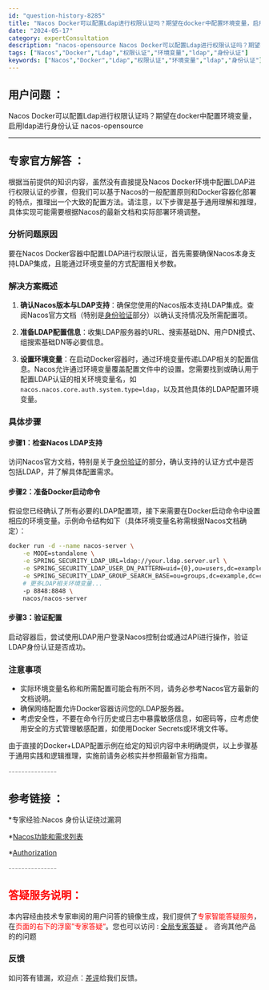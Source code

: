 ```yaml
---
id: "question-history-8285"
title: "Nacos Docker可以配置Ldap进行权限认证吗？期望在docker中配置环境变量，启用ldap进行身份认证 nacos-opensource"
date: "2024-05-17"
category: expertConsultation
description: "nacos-opensource Nacos Docker可以配置Ldap进行权限认证吗？期望在docker中配置环境变量，启用ldap进行身份认证"
tags: ["Nacos","Docker","Ldap","权限认证","环境变量","ldap","身份认证"]
keywords: ["Nacos","Docker","Ldap","权限认证","环境变量","ldap","身份认证"]
---
```


## 用户问题 ： 
 Nacos Docker可以配置Ldap进行权限认证吗？期望在docker中配置环境变量，启用ldap进行身份认证 nacos-opensource 

---------------
## 专家官方解答 ：

根据当前提供的知识内容，虽然没有直接提及Nacos Docker环境中配置LDAP进行权限认证的步骤，但我们可以基于Nacos的一般配置原则和Docker容器化部署的特点，推理出一个大致的配置方法。请注意，以下步骤是基于通用理解和推理，具体实现可能需要根据Nacos的最新文档和实际部署环境调整。

### 分析问题原因
要在Nacos Docker容器中配置LDAP进行权限认证，首先需要确保Nacos本身支持LDAP集成，且能通过环境变量的方式配置相关参数。

### 解决方案概述
1. **确认Nacos版本与LDAP支持**：确保您使用的Nacos版本支持LDAP集成。查阅Nacos官方文档（特别是[身份验证](https://nacos.io/docs/latest/guide/user/auth/)部分）以确认支持情况及所需配置项。

2. **准备LDAP配置信息**：收集LDAP服务器的URL、搜索基础DN、用户DN模式、组搜索基础DN等必要信息。

3. **设置环境变量**：在启动Docker容器时，通过环境变量传递LDAP相关的配置信息。Nacos允许通过环境变量覆盖配置文件中的设置。您需要找到或确认用于配置LDAP认证的相关环境变量名，如`nacos.nacos.core.auth.system.type=ldap`，以及其他具体的LDAP配置环境变量。

### 具体步骤
#### 步骤1：检查Nacos LDAP支持
访问Nacos官方文档，特别是关于[身份验证](https://nacos.io/docs/latest/guide/user/auth/)的部分，确认支持的认证方式中是否包括LDAP，并了解具体配置需求。

#### 步骤2：准备Docker启动命令
假设您已经确认了所有必要的LDAP配置项，接下来需要在Docker启动命令中设置相应的环境变量。示例命令结构如下（具体环境变量名称需根据Nacos文档确定）：

```bash
docker run -d --name nacos-server \
    -e MODE=standalone \
    -e SPRING_SECURITY_LDAP_URL=ldap://your.ldap.server.url \
    -e SPRING_SECURITY_LDAP_USER_DN_PATTERN=uid={0},ou=users,dc=example,dc=com \
    -e SPRING_SECURITY_LDAP_GROUP_SEARCH_BASE=ou=groups,dc=example,dc=com \
    # 更多LDAP相关环境变量...
    -p 8848:8848 \
    nacos/nacos-server
```

#### 步骤3：验证配置
启动容器后，尝试使用LDAP用户登录Nacos控制台或通过API进行操作，验证LDAP身份认证是否成功。

### 注意事项
- 实际环境变量名称和所需配置可能会有所不同，请务必参考Nacos官方最新的文档说明。
- 确保网络配置允许Docker容器访问您的LDAP服务器。
- 考虑安全性，不要在命令行历史或日志中暴露敏感信息，如密码等，应考虑使用安全的方式管理敏感配置，如使用Docker Secrets或环境文件等。

由于直接的Docker+LDAP配置示例在给定的知识内容中未明确提供，以上步骤基于通用实践和逻辑推理，实施前请务必核实并参照最新官方指南。


<font color="#949494">---------------</font> 


## 参考链接 ：

*专家经验:Nacos 身份认证绕过漏洞 
 
 *[Nacos功能和需求列表](https://nacos.io/docs/latest/archive/feature-list)
 
 *[Authorization](https://nacos.io/docs/latest/guide/user/auth)


 <font color="#949494">---------------</font> 
 


## <font color="#FF0000">答疑服务说明：</font> 

本内容经由技术专家审阅的用户问答的镜像生成，我们提供了<font color="#FF0000">专家智能答疑服务</font>，在<font color="#FF0000">页面的右下的浮窗”专家答疑“</font>。您也可以访问 : [全局专家答疑](https://opensource.alibaba.com/chatBot) 。 咨询其他产品的的问题

### 反馈
如问答有错漏，欢迎点：[差评](https://ai.nacos.io/user/feedbackByEnhancerGradePOJOID?enhancerGradePOJOId=13628)给我们反馈。
